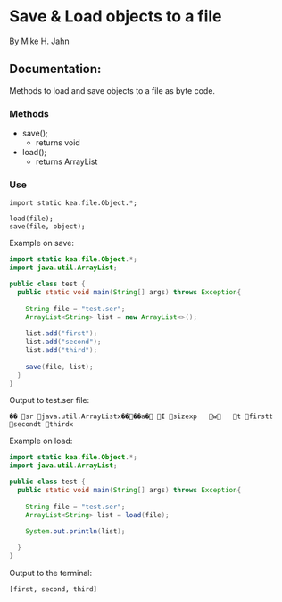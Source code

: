 # Save & Load objects to a file
By Mike H. Jahn

## Documentation:
Methods to load and save objects to a file as byte code.
 
### Methods 
- save(); 
  - returns void
- load(); 
  - returns ArrayList


### Use

``` 
import static kea.file.Object.*;

load(file);
save(file, object);
```
Example on save:
```java
import static kea.file.Object.*;
import java.util.ArrayList;

public class test {
  public static void main(String[] args) throws Exception{
    
    String file = "test.ser";
    ArrayList<String> list = new ArrayList<>();
    
    list.add("first");
    list.add("second");
    list.add("third");
    
    save(file, list); 
  }
}
```

Output to test.ser file:
```
�� sr java.util.ArrayListx����a� I sizexp   w   t firstt secondt thirdx
```

Example on load:
```java
import static kea.file.Object.*;
import java.util.ArrayList;

public class test {
  public static void main(String[] args) throws Exception{
    
    String file = "test.ser";
    ArrayList<String> list = load(file);
    
    System.out.println(list);

  }
}
```

Output to the terminal:
```
[first, second, third]
```